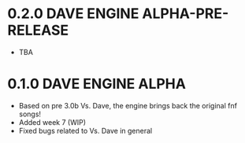 # 0.2.0 DAVE ENGINE ALPHA-PRE-RELEASE
- TBA

# 0.1.0 DAVE ENGINE ALPHA
- Based on pre 3.0b Vs. Dave, the engine brings back the original fnf songs!
- Added week 7 (WIP)
- Fixed bugs related to Vs. Dave in general

